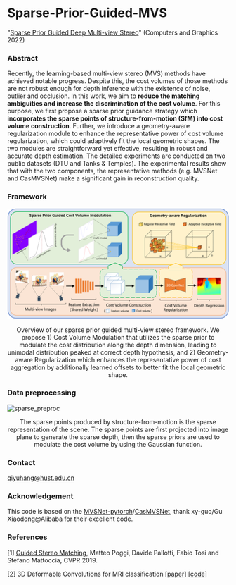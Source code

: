 # Sparse-Prior-Guided-MVS

"[Sparse Prior Guided Deep Multi-view Stereo](https://www.sciencedirect.com/science/article/abs/pii/S0097849322001157)" (Computers and Graphics 2022)

### Abstract

Recently, the learning-based multi-view stereo (MVS) methods have achieved notable progress. Despite this, the cost volumes of those methods are not robust enough for depth inference with the existence of noise, outlier and occlusion. In this work, we aim to **reduce the matching ambiguities and increase the discrimination of the cost volume**. For this purpose, we first propose a sparse prior guidance strategy which **incorporates the sparse points of structure-from-motion (SfM) into cost  volume construction**. Further, we introduce a geometry-aware regularization module to enhance the representative power of cost volume regularization, which could adaptively fit the local geometric shapes. The two modules are straightforward yet effective, resulting in robust and accurate depth estimation. The detailed experiments are conducted on two public datasets (DTU and Tanks & Temples). The experimental results show that with the two components, the representative methods (e.g. MVSNet and CasMVSNet) make a significant gain in reconstruction quality. 

### Framework
![framework](/figures/Sparse_Guided_MVS_Framework_EN.png)
<center> Overview of our sparse prior guided multi-view stereo framework. We propose 1) Cost Volume Modulation that utilizes the sparse prior to modulate the cost distribution along the depth dimension, leading to unimodal distribution peaked at correct depth hypothesis, and 2) Geometry-aware Regularization which enhances the representative power of cost aggregation by additionally learned offsets to better fit the local geometric shape.
</center>

### Data preprocessing
![sparse_preproc](/figures/sparse_preproc.png)
<center> The sparse points produced by structure-from-motion is the sparse representation of the scene. The sparse points are first projected into image plane to generate the sparse depth, then the sparse priors are used to modulate the cost volume by  using the Gaussian function. 
</center> 

<!--
This step is implemented by [colmap_sparse_recon](https://github.com/XYZ-qiyh/colmap_sparse_recon).
--->

<!--
### How to use
0. Dependencies
   + ```   pip install -r requirements.txt   ```
1. Data Preprocessing
   + apply [colmap_sparse_recon](https://github.com/XYZ-qiyh/colmap-sparse-recon) to recover sparse points and convert the sparse points to sparse depth map.

2. Depth inference using sparse points guidance
   + modify the `sparse_filename` in `dtu_yao_eval.py`
   + Enable `--use_guided` in `eval.sh`


### Qualitative Comparison

![depth_results](/figures/depth_results.png)
-->

### Contact
qiyuhang@hust.edu.cn

### Acknowledgement
This code is based on the [MVSNet-pytorch](https://github.com/xy-guo/MVSNet_pytorch)/[CasMVSNet](https://github.com/alibaba/cascade-stereo/tree/master/CasMVSNet), thank xy-guo/Gu Xiaodong@Alibaba for their excellent code.

### References
[1] [Guided Stereo Matching](https://github.com/mattpoggi/guided-stereo), Matteo Poggi, Davide Pallotti, Fabio Tosi and Stefano Mattoccia, CVPR 2019.

[2] 3D Deformable Convolutions for MRI classification [[paper](https://arxiv.org/pdf/1911.01898.pdf)] [[code](https://github.com/kondratevakate/3d-deformable-convolutions)] 


